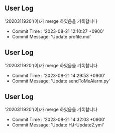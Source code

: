 



## User Log
'2020311920'(이)가 merge 하였음을 기록합니다
- Commit Time : '2023-08-21 12:10:27 +0900'
- Commit Message: 'Update profile.md'



## User Log
'2020311920'(이)가 merge 하였음을 기록합니다
- Commit Time : '2023-08-21 14:29:53 +0900'
- Commit Message: 'Update sendToMeAlarm.py'



## User Log
'2020311920'(이)가 merge 하였음을 기록합니다
- Commit Time : '2023-08-21 14:32:03 +0900'
- Commit Message: 'Update HJ-Update2.yml'



